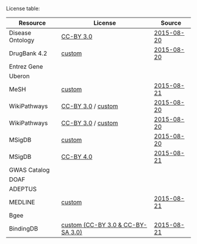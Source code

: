 
License table:

| Resource | License | Source |
| -------- | ------- | ------ |
| Disease Ontology | [CC-BY 3.0](https://creativecommons.org/licenses/by/3.0/) | [2015-08-20](http://disease-ontology.org/resources/) |
| DrugBank 4.2 | [custom](custom/DrugBank.md) | [2015-08-20](http://www.drugbank.ca/) |
| Entrez Gene |  |  |
| Uberon |  |  |
| MeSH | [custom](custom/MeSH.md) | [2015-08-21](https://www.nlm.nih.gov/mesh/termscon.html) |
| WikiPathways | [CC-BY 3.0](https://creativecommons.org/licenses/by/3.0/) / [custom](custom/WikiPathways.md) | [2015-08-20](http://www.wikipathways.org/index.php/WikiPathways:License_Terms) |
| WikiPathways | [CC-BY 3.0](https://creativecommons.org/licenses/by/3.0/) / [custom](custom/WikiPathways.md) | [2015-08-20](http://www.wikipathways.org/index.php/WikiPathways:License_Terms) |
| MSigDB | [custom](custom/MSigDB.txt) | [2015-08-20](http://www.broadinstitute.org/gsea/msigdb/download_file.jsp?filePath=/resources/licenses/gsea_msigdb_license.txt) |
| MSigDB | [CC-BY 4.0](https://creativecommons.org/licenses/by/4.0/legalcode) | [2015-08-21](http://geneontology.org/page/use-and-license) |
| GWAS Catalog |  |  |
| DOAF |  |  |
| ADEPTUS |  |  |
| MEDLINE | [custom](custom/MEDLINE.md) | [2015-08-21](http://www.nlm.nih.gov/databases/journal.html) |
| Bgee | | |
| BindingDB | [custom (CC-BY 3.0 & CC-BY-SA 3.0)](custom/BingindDB.md) | [2015-08-21](https://www.bindingdb.org/bind/info.jsp) |
